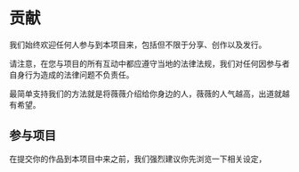 # 贡献

我们始终欢迎任何人参与到本项目来，包括但不限于分享、创作以及发行。

请注意，在您与项目的所有互动中都应遵守当地的法律法规，我们对任何因参与者自身行为造成的法律问题不负责任。

最简单支持我们的方法就是将薇薇介绍给你身边的人，薇薇的人气越高，出道就越有希望。

## 参与项目

在提交你的作品到本项目中来之前，我们强烈建议你先浏览一下相关设定，